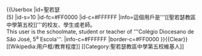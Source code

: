 {{Userbox
  |id=聖若瑟<br />(5)
  |id-s=10
  |id-fc=#FF0000
  |id-c=#FFFFFF
  |info=這個用戶是'''[[聖若瑟教區中學第五校]]'''的校友、學生或老師。<br>This user is the schoolmate, student or teacher of '''Colégio Diocesano de São José, 5<sup>a</sup> Escola'''.
  |info-c=#FFFFFF
  |border-c=#FF0000
}}<noinclude>{{Clear}}[[Wikipedia:用户框/教育程度]]
</noinclude><includeonly>[[Category:聖若瑟教區中學第五校維基人]]</includeonly>